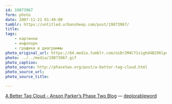 ```yaml
---
id: 19873967
form: photo
date: 2007-11-21 01:49:00
tumblr: https://untitled.urbansheep.com/post/19873967/
title:
tags:
    - картинки
    - инфопорн
    - графики и диаграммы
photo_original_url: https://64.media.tumblr.com/oiDr2M4CY1sighd4B296lput_640.gif
photo: ../../media/19873967.gif
photo_caption:
photo_source: http://phasetwo.org/post/a-better-tag-cloud.html
photo_source_url:
photo_source_title:

---
```


<p><a href="http://phasetwo.org/post/a-better-tag-cloud.html">A Better Tag Cloud - Anson Parker’s Phase Two Blog</a> — <a href="http://thedeplorableword.net/">deplorableword</a></p>
